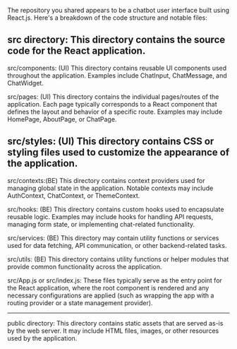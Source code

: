The repository you shared appears to be a chatbot user interface built using React.js. Here's a breakdown of the code structure and notable files:

src directory: 
This directory contains the source code for the React application.
---------------------------------------------------------------------------------------------------------------------------------
src/components: (UI)
This directory contains reusable UI components used throughout the application. Examples include ChatInput, ChatMessage, and ChatWidget.

src/pages: (UI)
This directory contains the individual pages/routes of the application. Each page typically corresponds to a React component that defines the layout and behavior of a specific route. Examples may include HomePage, AboutPage, or ChatPage.

src/styles: (UI)
This directory contains CSS or styling files used to customize the appearance of the application.
---------------------------------------------------------------------------------------------------------------------------------

src/contexts:(BE)
This directory contains context providers used for managing global state in the application. Notable contexts may include AuthContext, ChatContext, or ThemeContext.

src/hooks: (BE)
This directory contains custom hooks used to encapsulate reusable logic. Examples may include hooks for handling API requests, managing form state, or implementing chat-related functionality.

src/services: (BE)
This directory may contain utility functions or services used for data fetching, API communication, or other backend-related tasks.

src/utils: (BE)
This directory contains utility functions or helper modules that provide common functionality across the application.

src/App.js or src/index.js: 
These files typically serve as the entry point for the React application, where the root component is rendered and any necessary configurations are applied (such as wrapping the app with a routing provider or a state management provider).

---------------------------------------------------------------------------------------------------------------------------------

public directory: This directory contains static assets that are served as-is by the web server. It may include HTML files, images, or other resources used by the application.



